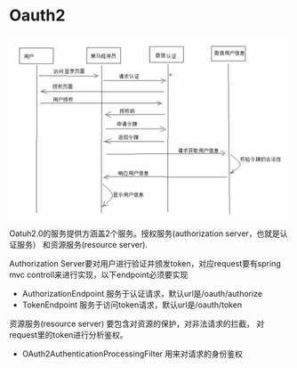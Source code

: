 # Oauth2

![](../.gitbook/assets/image%20%28302%29.png)

Oatuh2.0的服务提供方涵盖2个服务。授权服务\(authorization server，也就是认证服务） 和资源服务\(resource server\).

Authorization Server要对用户进行验证并颁发token，对应request要有spring mvc controll来进行实现，以下endpoint必须要实现

* AuthorizationEndpoint 服务于认证请求，默认url是/oauth/authorize
* TokenEndpoint 服务于访问token请求，默认url是/oauth/token

资源服务\(resource server\) 要包含对资源的保护，对非法请求的拦截， 对request里的token进行分析鉴权。

* OAuth2AuthenticationProcessingFilter 用来对请求的身份鉴权



